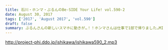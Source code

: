 ```yaml
---
title: 石川・ホンマ・ぶるんのBe-SIDE Your Life! vol.590-2
date: August 30, 2017
tags: ['2017', 'August 2017', 'vol.590']
draft: false
summary: ぶるんさんの新しいスマホに動きが…！！ホンマさんは仕事で1部で帰りました…MIURA
---
```


http://project-phi.ddo.jp/ishikawa/ishikawa590_2.mp3